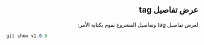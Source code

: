 <div dir = "rtl">

## عرض تفاصيل tag

لعرض تفاصيل tag  وتفاصيل المشروع نقوم بكتابة الأمر:
</div>

```c#
git show v1.0.0
```

